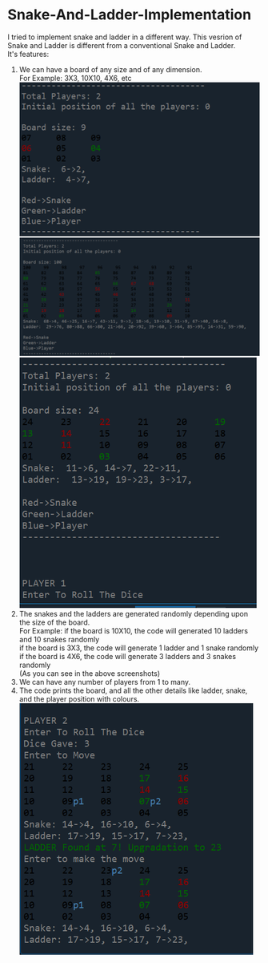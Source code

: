 # Snake-And-Ladder-Implementation
I tried to implement snake and ladder in a different way. This vesrion of Snake and Ladder is different from a conventional Snake and Ladder.</br>
It's features:</br>
1. We can have a board of any size and of any dimension.</br>
   For Example: 3X3, 10X10, 4X6, etc</br>
   ![alt text](images/3X3.PNG)  ![alt text](images/10X10.PNG) ![alt text](images/4X6.PNG)
2. The snakes and the ladders are generated randomly depending upon the size of the board.</br>
   For Example: if the board is 10X10, the code will generated 10 ladders and 10 snakes randomly</br>
                if the board is 3X3, the code will generate 1 ladder and 1 snake randomly</br>
                if the board is 4X6, the code will generate 3 ladders and 3 snakes randomly</br>
                (As you can see in the above screenshots)
3. We can have any number of players from 1 to many.</br>
4. The code prints the board, and all the other details like ladder, snake, and the player position with colours.</br>
   ![alt text](images/playing1.PNG)

             
